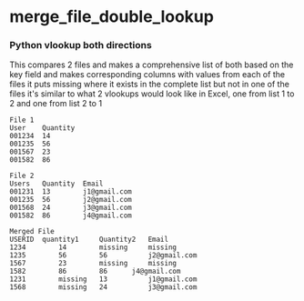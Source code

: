 # merge_file_double_lookup
### Python vlookup both directions

This compares 2 files and makes a comprehensive list of both based on the key field
and makes corresponding columns with values from each of the files
it puts missing where it exists in the complete list but not in one of the files
it's similar to what 2 vlookups would look like in Excel, one from list 1 to 2 and one from list 2 to 1


```
File 1
User	Quantity
001234	14
001235	56
001567	23
001582	86

File 2
Users	Quantity  Email
001231	13        j1@gmail.com
001235	56        j2@gmail.com
001568	24        j3@gmail.com
001582	86        j4@gmail.com

Merged File
USERID	quantity1     Quantity2	  Email
1234	    14        missing     missing
1235	    56        56          j2@gmail.com
1567	    23        missing     missing
1582	    86	      86	  j4@gmail.com
1231	    missing   13          j1@gmail.com
1568	    missing   24          j3@gmail.com
```

